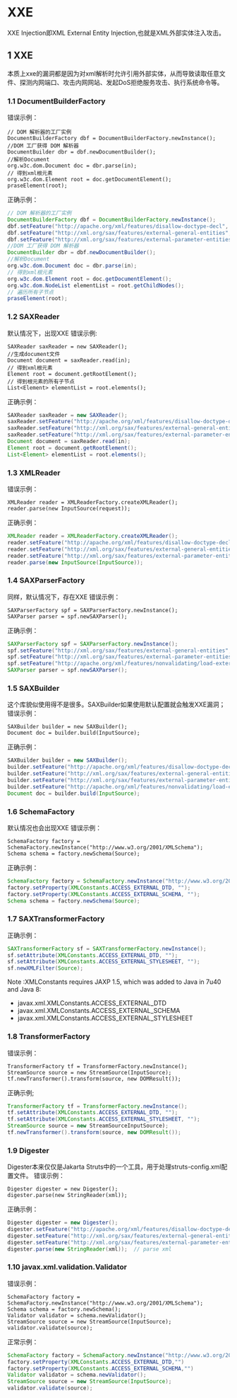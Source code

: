 # XXE
XXE Injection即XML External Entity Injection,也就是XML外部实体注入攻击。
## 1 XXE
本质上xxe的漏洞都是因为对xml解析时允许引用外部实体，从而导致读取任意文件、探测内网端口、攻击内网网站、发起DoS拒绝服务攻击、执行系统命令等。
### 1.1 DocumentBuilderFactory
错误示例：
```
// DOM 解析器的工厂实例
DocumentBuilderFactory dbf = DocumentBuilderFactory.newInstance();
//DOM 工厂获得 DOM 解析器
DocumentBuilder dbr = dbf.newDocumentBuilder();
//解析Document
org.w3c.dom.Document doc = dbr.parse(in);
// 得到xml根元素
org.w3c.dom.Element root = doc.getDocumentElement();
praseElement(root);

```
正确示例：
```java
// DOM 解析器的工厂实例
DocumentBuilderFactory dbf = DocumentBuilderFactory.newInstance();
dbf.setFeature("http://apache.org/xml/features/disallow-doctype-decl", true);
dbf.setFeature("http://xml.org/sax/features/external-general-entities", false);
dbf.setFeature("http://xml.org/sax/features/external-parameter-entities", false);
//DOM 工厂获得 DOM 解析器
DocumentBuilder dbr = dbf.newDocumentBuilder();
//解析Document
org.w3c.dom.Document doc = dbr.parse(in);
// 得到xml根元素
org.w3c.dom.Element root = doc.getDocumentElement();
org.w3c.dom.NodeList elementList = root.getChildNodes();
// 遍历所有子节点
praseElement(root);
```
### 1.2 SAXReader
默认情况下，出现XXE
错误示例:
```
SAXReader saxReader = new SAXReader();
//生成document文件
Document document = saxReader.read(in);
// 得到xml根元素
Element root = document.getRootElement();
// 得到根元素的所有子节点
List<Element> elementList = root.elements();
```
正确示例：
```java
SAXReader saxReader = new SAXReader();
saxReader.setFeature("http://apache.org/xml/features/disallow-doctype-decl", true);
saxReader.setFeature("http://xml.org/sax/features/external-general-entities", false);
saxReader.setFeature("http://xml.org/sax/features/external-parameter-entities", false);
Document document = saxReader.read(in);
Element root = document.getRootElement();
List<Element> elementList = root.elements();
```
### 1.3 XMLReader
错误示例：
```
XMLReader reader = XMLReaderFactory.createXMLReader();
reader.parse(new InputSource(request));
```
正确示例：
```java
XMLReader reader = XMLReaderFactory.createXMLReader();
reader.setFeature("http://apache.org/xml/features/disallow-doctype-decl", true);
reader.setFeature("http://xml.org/sax/features/external-general-entities", false);
reader.setFeature("http://xml.org/sax/features/external-parameter-entities", false);
reader.parse(new InputSource(InputSource));
```

### 1.4 SAXParserFactory
同样，默认情况下，存在XXE
错误示例：
```
SAXParserFactory spf = SAXParserFactory.newInstance();
SAXParser parser = spf.newSAXParser();
```
正确示例：
```java
SAXParserFactory spf = SAXParserFactory.newInstance();
spf.setFeature("http://xml.org/sax/features/external-general-entities", false);
spf.setFeature("http://xml.org/sax/features/external-parameter-entities", false);
spf.setFeature("http://apache.org/xml/features/nonvalidating/load-external-dtd", false);
SAXParser parser = spf.newSAXParser();
```

### 1.5 SAXBuilder
这个库貌似使用得不是很多。SAXBuilder如果使用默认配置就会触发XXE漏洞；
错误示例：
```
SAXBuilder builder = new SAXBuilder();
Document doc = builder.build(InputSource);
```
正确示例：
```java
SAXBuilder builder = new SAXBuilder();
builder.setFeature("http://apache.org/xml/features/disallow-doctype-decl", true);
builder.setFeature("http://xml.org/sax/features/external-general-entities", false);
builder.setFeature("http://xml.org/sax/features/external-parameter-entities", false);
builder.setFeature("http://apache.org/xml/features/nonvalidating/load-external-dtd", false);
Document doc = builder.build(InputSource);
```
### 1.6 SchemaFactory
默认情况也会出现XXE
错误示例：
```
SchemaFactory factory = SchemaFactory.newInstance("http://www.w3.org/2001/XMLSchema");
Schema schema = factory.newSchema(Source);
```
正确示例：
```java
SchemaFactory factory = SchemaFactory.newInstance("http://www.w3.org/2001/XMLSchema");
factory.setProperty(XMLConstants.ACCESS_EXTERNAL_DTD, "");
factory.setProperty(XMLConstants.ACCESS_EXTERNAL_SCHEMA, "");
Schema schema = factory.newSchema(Source);
```
### 1.7 SAXTransformerFactory
正确示例：
```java
SAXTransformerFactory sf = SAXTransformerFactory.newInstance();
sf.setAttribute(XMLConstants.ACCESS_EXTERNAL_DTD, "");
sf.setAttribute(XMLConstants.ACCESS_EXTERNAL_STYLESHEET, "");
sf.newXMLFilter(Source);
```
Note :XMLConstants requires JAXP 1.5, which was added to Java in 7u40 and Java 8:

- javax.xml.XMLConstants.ACCESS_EXTERNAL_DTD
- javax.xml.XMLConstants.ACCESS_EXTERNAL_SCHEMA
- javax.xml.XMLConstants.ACCESS_EXTERNAL_STYLESHEET

### 1.8 TransformerFactory
错误示例：
```
TransformerFactory tf = TransformerFactory.newInstance();
StreamSource source = new StreamSource(InputSource);
tf.newTransformer().transform(source, new DOMResult());
```
正确示例;
```java
TransformerFactory tf = TransformerFactory.newInstance();
tf.setAttribute(XMLConstants.ACCESS_EXTERNAL_DTD, "");
tf.setAttribute(XMLConstants.ACCESS_EXTERNAL_STYLESHEET, "");
StreamSource source = new StreamSourceInputSource);
tf.newTransformer().transform(source, new DOMResult());
```



### 1.9 Digester
Digester本来仅仅是Jakarta Struts中的一个工具，用于处理struts-config.xml配置文件。
错误示例：
```
Digester digester = new Digester();
digester.parse(new StringReader(xml)); 
```
正确示例：
```java
Digester digester = new Digester();
digester.setFeature("http://apache.org/xml/features/disallow-doctype-decl", true);
digester.setFeature("http://xml.org/sax/features/external-general-entities", false);
digester.setFeature("http://xml.org/sax/features/external-parameter-entities", false);
digester.parse(new StringReader(xml));  // parse xml
```
### 1.10 javax.xml.validation.Validator

错误示例：
```
SchemaFactory factory = SchemaFactory.newInstance("http://www.w3.org/2001/XMLSchema");
Schema schema = factory.newSchema();
Validator validator = schema.newValidator();
StreamSource source = new StreamSource(InputSource);
validator.validate(source);
```
正常示例：
```java
SchemaFactory factory = SchemaFactory.newInstance("http://www.w3.org/2001/XMLSchema");
factory.setProperty(XMLConstants.ACCESS_EXTERNAL_DTD,"")
factory.setProperty(XMLConstants.ACCESS_EXTERNAL_SCHEMA,"")
Validator validator = schema.newValidator();
StreamSource source = new StreamSource(InputSource);
validator.validate(source);
```
